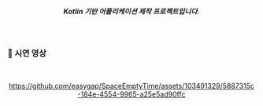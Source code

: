 <div align="center">
  
##### Kotlin 기반 어플리케이션 제작 프로젝트입니다.
</div>

&nbsp;

### 🖤 시연 영상
<div align="center">
  
<br>

https://github.com/easygap/SpaceEmptyTime/assets/103491329/5887315c-184e-4554-9965-a25e5ad90ffc
</div>
